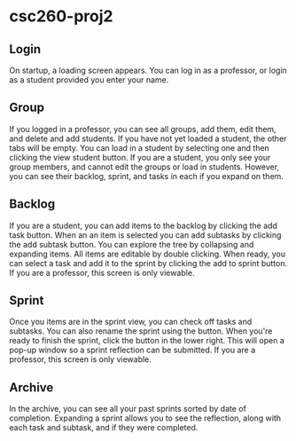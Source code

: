 # csc260-proj2

## Login

On startup, a loading screen appears. You can log in as a professor, or login as a student provided you enter your name.

## Group

If you logged in a professor, you can see all groups, add them, edit them, and delete and add students. If you have not yet loaded a student, the other tabs will be empty. You can load in a student by selecting one and then clicking the view student button. If you are a student, you only see your group members, and cannot edit the groups or load in students. However, you can see their backlog, sprint, and tasks in each if you expand on them. 

## Backlog

If you are a student, you can add items to the backlog by clicking the add task button. When an an item is selected you can add subtasks by clicking the add subtask button. You can explore the tree by collapsing and expanding items. All items are editable by double clicking. When ready, you can select a task and add it to the sprint by clicking the add to sprint button. If you are a professor, this screen is only viewable.

## Sprint

Once you items are in the sprint view, you can check off tasks and subtasks. You can also rename the sprint using the button. When you're ready to finish the sprint, click the button in the lower right. This will open a pop-up window so a sprint reflection can be submitted. If you are a professor, this screen is only viewable.

## Archive

In the archive, you can see all your past sprints sorted by date of completion. Expanding a sprint allows you to see the reflection, along with each task and subtask, and if they were completed.
